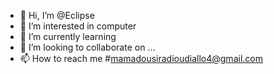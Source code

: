 - 👋 Hi, I’m @Eclipse
- 👀 I’m interested in computer
- 🌱 I’m currently learning 
- 💞️ I’m looking to collaborate on ...
- 📫 How to reach me #mamadousiradioudiallo4@gmail.com

<!---
Siradio7/Siradio7 is a ✨ special ✨ repository because its `README.md` (this file) appears on your GitHub profile.
You can click the Preview link to take a look at your changes.
--->
